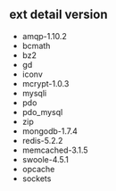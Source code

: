 ## ext detail version

- amqp-1.10.2
- bcmath
- bz2 
- gd 
- iconv 
- mcrypt-1.0.3
- mysqli
- pdo
- pdo_mysql
- zip
- mongodb-1.7.4
- redis-5.2.2
- memcached-3.1.5
- swoole-4.5.1
- opcache
- sockets

